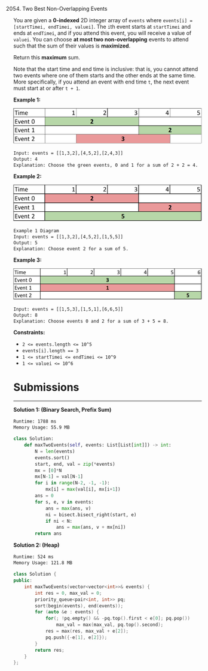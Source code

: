 2054. Two Best Non-Overlapping Events

You are given a **0-indexed** 2D integer array of `events` where `events[i] = [startTimei, endTimei, valuei]`. The `i`th event starts at `startTimei` and ends at `endTimei`, and if you attend this event, you will receive a value of `valuei`. You can choose **at most two non-overlapping** events to attend such that the sum of their values is **maximized**.

Return this **maximum** sum.

Note that the start time and end time is inclusive: that is, you cannot attend two events where one of them starts and the other ends at the same time. More specifically, if you attend an event with end time `t`, the next event must start at or after `t + 1`.

 

**Example 1:**

![2054_picture5.png](img/2054_picture5.png)
```
Input: events = [[1,3,2],[4,5,2],[2,4,3]]
Output: 4
Explanation: Choose the green events, 0 and 1 for a sum of 2 + 2 = 4.
```

**Example 2:**

![2054_picture1.png](img/2054_picture1.png)
```
Example 1 Diagram
Input: events = [[1,3,2],[4,5,2],[1,5,5]]
Output: 5
Explanation: Choose event 2 for a sum of 5.
```

**Example 3:**

![2054_picture3.png](img/2054_picture3.png)
```
Input: events = [[1,5,3],[1,5,1],[6,6,5]]
Output: 8
Explanation: Choose events 0 and 2 for a sum of 3 + 5 = 8.
```

**Constraints:**

* `2 <= events.length <= 10^5`
* `events[i].length == 3`
* `1 <= startTimei <= endTimei <= 10^9`
* `1 <= valuei <= 10^6`

# Submissions
---
**Solution 1: (Binary Search, Prefix Sum)**
```
Runtime: 1788 ms
Memory Usage: 55.9 MB
```
```python
class Solution:
    def maxTwoEvents(self, events: List[List[int]]) -> int:
        N = len(events)
        events.sort()
        start, end, val = zip(*events)
        mx = [0]*N
        mx[N-1] = val[N-1]
        for i in range(N-2, -1, -1):
            mx[i] = max(val[i], mx[i+1])
        ans = 0
        for s, e, v in events:
            ans = max(ans, v)
            ni = bisect.bisect_right(start, e)
            if ni < N:
                ans = max(ans, v + mx[ni])
        return ans
```

**Solution 2: (Heap)**
```
Runtime: 524 ms
Memory Usage: 121.8 MB
```
```c++
class Solution {
public:
    int maxTwoEvents(vector<vector<int>>& events) {
        int res = 0, max_val = 0;
        priority_queue<pair<int, int>> pq;
        sort(begin(events), end(events));
        for (auto &e : events) {
            for(; !pq.empty() && -pq.top().first < e[0]; pq.pop())
                max_val = max(max_val, pq.top().second);
            res = max(res, max_val + e[2]);
            pq.push({-e[1], e[2]});
        }
        return res;
    }
};
```

